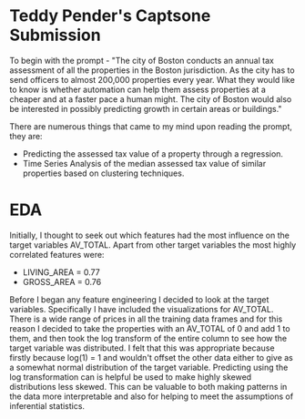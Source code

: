#  Teddy Pender's Captsone Submission

To begin with the prompt -  "The city of Boston conducts an annual tax assessment of all the properties in the Boston jurisdiction. As the city has to send officers to almost 200,000 properties every year. What they would like to know is whether automation can help them assess properties at a cheaper and at a faster pace a human might. The city of Boston would also be interested in possibly predicting growth in certain areas or buildings."

There are numerous things that came to my mind upon reading the prompt, they are: 
* Predicting the assessed tax value of a property through a regression.
* Time Series Analysis of the median assessed tax value of similar properties based on clustering techniques.

# EDA
Initially, I thought to seek out which features had the most influence on the target variables AV_TOTAL. 
Apart from other target variables the most highly correlated features were:
* LIVING_AREA = 0.77
* GROSS_AREA = 0.76

Before I began any feature engineering I decided to look at the target variables. Specifically I have included the visualizations for AV_TOTAL. There is a wide range of prices in all the training data frames and for this reason I decided to take the properties with an AV_TOTAL of 0 and add 1 to them, and then took the log transform of the entire column to see how the target variable was distributed. I felt that this was appropriate because firstly because log(1) = 1 and wouldn't offset the other data either to give as a somewhat normal distribution of the target variable. Predicting using the log transformation can is helpful be used to make highly skewed distributions less skewed. This can be valuable to both making patterns in the data more interpretable and also for helping to meet the assumptions of inferential statistics. 
